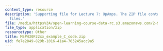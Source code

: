 ```yaml
---
content_type: resource
description: 'Supporting file for Lecture 7: OpAmps. The ZIP file contains: 123 .c
  files.'
file: /media/https%3A/open-learning-course-data-rc.s3.amazonaws.com/2-996-biomedical-devices-design-laboratory-fall-2007/fe7e2849829b101641a4783245acc9a5_MSP430F22xx_example_C_code.zip
file_type: application/zip
resourcetype: Other
title: MSP430F22xx_example_C_code.zip
uid: fe7e2849-829b-1016-41a4-783245acc9a5
---
```

